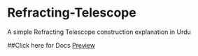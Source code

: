# Refracting-Telescope
A simple Refracting Telescope construction explanation in Urdu

##Click here for Docs
[Preview](https://refracting-telescope.web.app)
